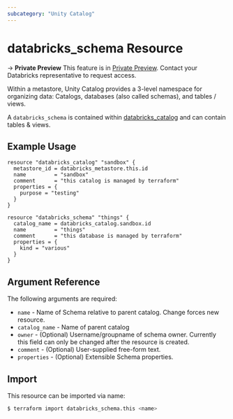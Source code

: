 ```yaml
---
subcategory: "Unity Catalog"
---
```

# databricks_schema Resource

-> **Private Preview** This feature is in [Private Preview](https://docs.databricks.com/release-notes/release-types.html). Contact your Databricks representative to request access. 

Within a metastore, Unity Catalog provides a 3-level namespace for organizing data: Catalogs, databases (also called schemas), and tables / views.

A `databricks_schema` is contained within [databricks_catalog](catalog.md) and can contain tables & views.

## Example Usage

```hcl
resource "databricks_catalog" "sandbox" {
  metastore_id = databricks_metastore.this.id
  name         = "sandbox"
  comment      = "this catalog is managed by terraform"
  properties = {
    purpose = "testing"
  }
}

resource "databricks_schema" "things" {
  catalog_name = databricks_catalog.sandbox.id
  name         = "things"
  comment      = "this database is managed by terraform"
  properties = {
    kind = "various"
  }
}
```

## Argument Reference

The following arguments are required:

* `name` - Name of Schema relative to parent catalog. Change forces new resource.
* `catalog_name` - Name of parent catalog
* `owner` - (Optional) Username/groupname of schema owner. Currently this field can only be changed after the resource is created.
* `comment` - (Optional) User-supplied free-form text.
* `properties` - (Optional) Extensible Schema properties.

## Import

This resource can be imported via name:

```bash
$ terraform import databricks_schema.this <name>
```
